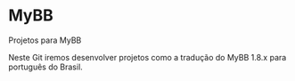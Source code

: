 MyBB
====

Projetos para MyBB

Neste Git iremos desenvolver projetos como a tradução do MyBB 1.8.x para português do Brasil.
